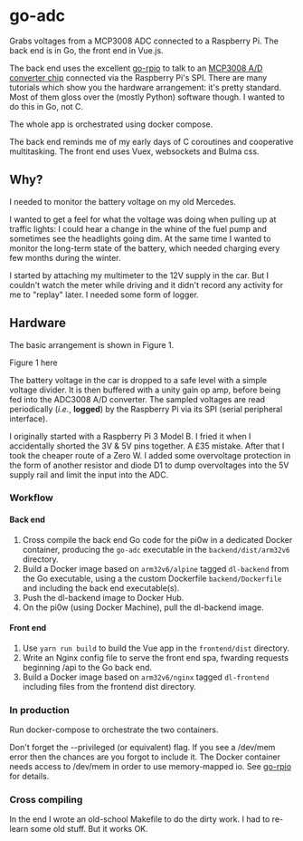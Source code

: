 # go-adc
Grabs voltages from a MCP3008 ADC connected to a Raspberry Pi. The back end is in Go, the front end in Vue.js.

The back end uses the excellent [go-rpio](https://github.com/stianeikeland/go-rpio) to talk to an [MCP3008 A/D converter chip](http://ww1.microchip.com/downloads/en/DeviceDoc/21295d.pdf) connected via the Raspberry Pi's SPI. There are many tutorials which show you the hardware arrangement: it's pretty standard. Most of them gloss over the (mostly Python) software though. I wanted to do this in Go, not C.

The whole app is orchestrated using docker compose.

The back end reminds me of my early days of C coroutines and cooperative multitasking. The front end uses Vuex, websockets and Bulma css.

## Why?

I needed to monitor the battery voltage on my old Mercedes.

I wanted to get a feel for what the voltage was doing when pulling up at traffic lights: I could hear a change in the whine of the fuel pump and sometimes see the headlights going dim. At the same time I wanted to monitor the long-term state of the battery, which needed charging every few months during the winter.

I started by attaching my multimeter to the 12V supply in the car. But I couldn't watch the meter while driving and it didn't record any activity for me to "replay" later. I needed some form of logger.

## Hardware

The basic arrangement is shown in Figure 1. 

<TDOO> Figure 1 here

The battery voltage in the car is dropped to a safe level with a simple voltage divider. It is then buffered with a unity gain op amp, before being fed into the ADC3008 A/D converter. The sampled voltages are read periodically (*i.e.*, **logged**) by the Raspberry Pi via its SPI (serial peripheral interface).

I originally started with a Raspberry Pi 3 Model B. I fried it when I accidentally shorted the 3V & 5V pins together. A £35 mistake. After that I took the cheaper route of a Zero W. I added some overvoltage protection in the form of another resistor and diode D1 to dump overvoltages into the 5V supply rail and limit the input into the ADC.

### Workflow

#### Back end
1. Cross compile the back end Go code for the pi0w in a dedicated Docker container, producing the ```go-adc``` executable in the ```backend/dist/arm32v6``` directory.
2. Build a Docker image based on ```arm32v6/alpine``` tagged ```dl-backend``` from the Go executable, using a the custom Dockerfile ```backend/Dockerfile``` and including the back end executable(s).
3. Push the dl-backend image to Docker Hub.
4. On the pi0w (using Docker Machine), pull the dl-backend image.

#### Front end
1. Use ```yarn run build``` to build the Vue app in the ```frontend/dist``` directory.
2. Write an Nginx config file to serve the front end spa, fwarding requests beginning /api to the Go back end.
3. Build a Docker image based on ```arm32v6/nginx``` tagged ```dl-frontend``` including files from the frontend dist directory.

### In production
Run docker-compose to orchestrate the two containers.

Don't forget the --privileged (or equivalent) flag. If you see a /dev/mem error then the chances are you forgot to include it. The Docker container needs access to /dev/mem in order to use memory-mapped io. See [go-rpio](https://github.com/stianeikeland/go-rpio) for details.

### Cross compiling
In the end I wrote an old-school Makefile to do the dirty work. I had to re-learn some old stuff. But it works OK.
